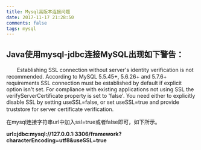```yaml
---
title: Mysql高版本连接问题
date: 2017-11-17 21:28:50
comments: false
tags: mysql
---
```


## Java使用mysql-jdbc连接MySQL出现如下警告：

　　Establishing SSL connection without server's identity verification is not recommended. According to MySQL 5.5.45+, 5.6.26+ and 5.7.6+ requirements SSL connection must be established by default if explicit option isn't set. For compliance with existing applications not using SSL the verifyServerCertificate property is set to 'false'. You need either to explicitly disable SSL by setting useSSL=false, or set useSSL=true and provide truststore for server certificate verification.
　　

在mysql连接字符串url中加入ssl=true或者false即可，如下所示。

**url=jdbc:mysql://127.0.0.1:3306/framework?characterEncoding=utf8&useSSL=true**